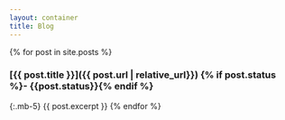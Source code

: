 ```yaml
---
layout: container
title: Blog
---
```

{% for post in site.posts %}
###  [{{ post.title }}]({{ post.url | relative_url}}) {% if post.status %}<span class='text-warning'>- {{post.status}}</span>{% endif %}

{:.mb-5}
{{ post.excerpt }}
{% endfor %}